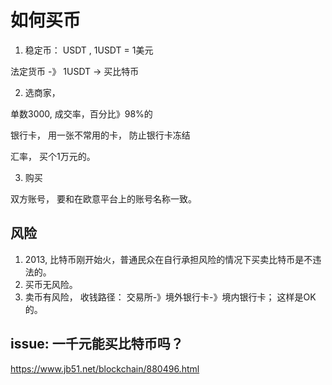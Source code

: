 # 如何买币



1. 稳定币： USDT , 1USDT = 1美元 

法定货币 -》 1USDT -> 买比特币

2. 选商家， 

单数3000, 成交率，百分比》98%的 

银行卡， 用一张不常用的卡， 防止银行卡冻结 

汇率， 买个1万元的。 

3. 购买

双方账号， 要和在欧意平台上的账号名称一致。 


## 风险 

1. 2013,  比特币刚开始火，普通民众在自行承担风险的情况下买卖比特币是不违法的。
2. 买币无风险。
3. 卖币有风险， 收钱路径： 交易所-》境外银行卡-》境内银行卡； 这样是OK的。 


## issue: 一千元能买比特币吗？

https://www.jb51.net/blockchain/880496.html



